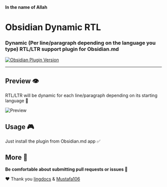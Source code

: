 **In the name of Allah**

# Obsidian Dynamic RTL

### Dynamic (Per line/paragraph depending on the language you type) RTL/LTR support plugin for Obsidian.md

[![Obsidian Plugin Version](https://img.shields.io/badge/Obsidian.md%20Community%20Plugins-0.2.0-blue?style=for-the-badge&logo=obsidian&logoColor=purple&labelColor=cyan)](https://obsidian.md)

---
## Preview 👁️

RTL/LTR will be dynamic for each line/paragraph depending on its starting language 🙂

![Preview](https://raw.githubusercontent.com/mwxgaf/obsidian-dynamic-rtl/master/preview.png)

## Usage 🎮

Just install the plugin from Obsidian.md app ✅
## More 🤔

**Be comfortable about submitting pull requests or issues 🐧**

❤️ Thank you [lingdocs](https://forum.obsidian.md/u/lingdocs) & [Mustafa106](https://forum.obsidian.md/u/mustafa106)
